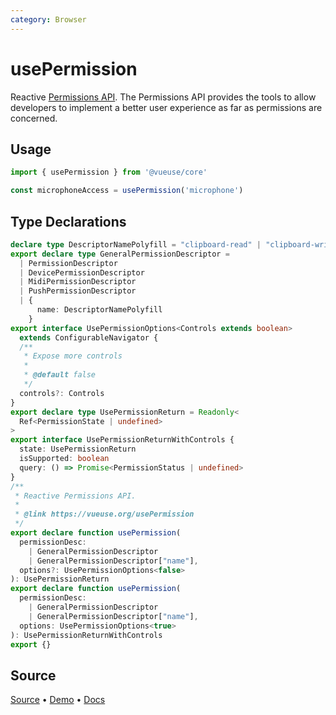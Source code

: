```yaml
---
category: Browser
---
```


# usePermission

Reactive [Permissions API](https://developer.mozilla.org/en-US/docs/Web/API/Permissions_API). The Permissions API provides the tools to allow developers to implement a better user experience as far as permissions are concerned.

## Usage

```js
import { usePermission } from '@vueuse/core'

const microphoneAccess = usePermission('microphone')
```


<!--FOOTER_STARTS-->
## Type Declarations

```typescript
declare type DescriptorNamePolyfill = "clipboard-read" | "clipboard-write"
export declare type GeneralPermissionDescriptor =
  | PermissionDescriptor
  | DevicePermissionDescriptor
  | MidiPermissionDescriptor
  | PushPermissionDescriptor
  | {
      name: DescriptorNamePolyfill
    }
export interface UsePermissionOptions<Controls extends boolean>
  extends ConfigurableNavigator {
  /**
   * Expose more controls
   *
   * @default false
   */
  controls?: Controls
}
export declare type UsePermissionReturn = Readonly<
  Ref<PermissionState | undefined>
>
export interface UsePermissionReturnWithControls {
  state: UsePermissionReturn
  isSupported: boolean
  query: () => Promise<PermissionStatus | undefined>
}
/**
 * Reactive Permissions API.
 *
 * @link https://vueuse.org/usePermission
 */
export declare function usePermission(
  permissionDesc:
    | GeneralPermissionDescriptor
    | GeneralPermissionDescriptor["name"],
  options?: UsePermissionOptions<false>
): UsePermissionReturn
export declare function usePermission(
  permissionDesc:
    | GeneralPermissionDescriptor
    | GeneralPermissionDescriptor["name"],
  options: UsePermissionOptions<true>
): UsePermissionReturnWithControls
export {}
```

## Source

[Source](https://github.com/vueuse/vueuse/blob/main/packages/core/usePermission/index.ts) • [Demo](https://github.com/vueuse/vueuse/blob/main/packages/core/usePermission/demo.vue) • [Docs](https://github.com/vueuse/vueuse/blob/main/packages/core/usePermission/index.md)


<!--FOOTER_ENDS-->
